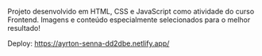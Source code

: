 Projeto desenvolvido em HTML, CSS e JavaScript como atividade do curso Frontend.
Imagens e conteúdo especialmente selecionados para o melhor resultado!

Deploy: https://ayrton-senna-dd2dbe.netlify.app/
